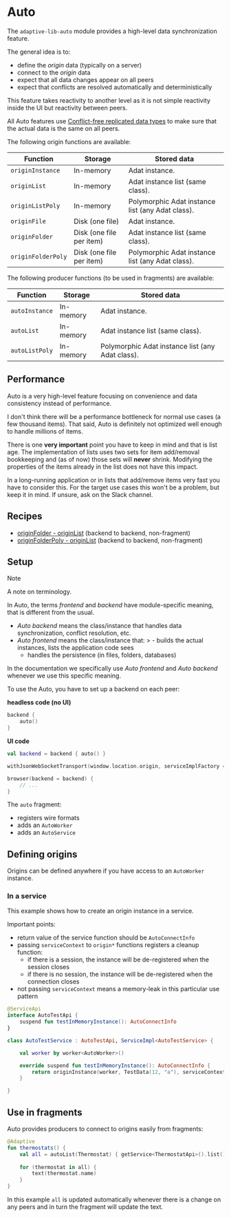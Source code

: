 # Auto

The `adaptive-lib-auto` module provides a high-level data synchronization feature.

The general idea is to:

- define the *origin* data (typically on a server)
- connect to the *origin* data
- expect that all data changes appear on all peers
- expect that conflicts are resolved automatically and deterministically

This feature takes reactivity to another level as it is not simple reactivity
inside the UI but reactivity between peers.

All Auto features use [Conflict-free replicated data types](https://en.wikipedia.org/wiki/Conflict-free_replicated_data_type)
to make sure that the actual data is the same on all peers.

The following origin functions are available:

| Function           | Storage                  | Stored data                                      |
|--------------------|--------------------------|--------------------------------------------------|
| `originInstance`   | In-memory                | Adat instance.                                   |
| `originList`       | In-memory                | Adat instance list (same class).                 |
| `originListPoly`   | In-memory                | Polymorphic Adat instance list (any Adat class). |
| `originFile`       | Disk (one file)          | Adat instance.                                   |
| `originFolder`     | Disk (one file per item) | Adat instance list (same class).                 |
| `originFolderPoly` | Disk (one file per item) | Polymorphic Adat instance list (any Adat class). |

The following producer functions (to be used in fragments) are available:

| Function           | Storage                  | Stored data                                      |
|--------------------|--------------------------|--------------------------------------------------|
| `autoInstance`     | In-memory                | Adat instance.                                   |
| `autoList`         | In-memory                | Adat instance list (same class).                 |
| `autoListPoly`     | In-memory                | Polymorphic Adat instance list (any Adat class). |

## Performance

Auto is a very high-level feature focusing on convenience and data consistency instead of performance.

I don't think there will be a performance bottleneck for normal use cases (a few thousand items). 
That said, Auto is definitely not optimized well enough to handle millions of items.

There is one **very important** point you have to keep in mind and that is list age. The implementation
of lists uses two sets for item add/removal bookkeeping and (as of now) those sets will **never** 
shrink. Modifying the properties of the items already in the list does not have this impact.

In a long-running application or in lists that add/remove items very fast you have to consider this.
For the target use cases this won't be a problem, but keep it in mind. If unsure, ask on the Slack channel.

## Recipes

- [originFolder - originList](/cookbook/src/commonMain/kotlin/fun/adaptive/cookbook/auto/originFolder_originList/Recipe.kt) (backend to backend, non-fragment)
- [originFolderPoly - originList](/cookbook/src/commonMain/kotlin/fun/adaptive/cookbook/auto/originFolderPoly_originList/Recipe.kt) (backend to backend, non-fragment)

## Setup

> [!NOTE]
>
> A note on terminology.
>
> In Auto, the terms *frontend* and *backend* have module-specific meaning, that is different from
> the usual.
>
> - *Auto backend* means the class/instance that handles data synchronization, conflict resolution, etc.
> - *Auto frontend* means the class/instance that:
    >   - builds the actual instances, lists the application code sees
>   - handles the persistence (in files, folders, databases)
>
> In the documentation we specifically use *Auto frontend* and *Auto backend* whenever we use this
> specific meaning.
>
> 
To use the Auto, you have to set up a backend on each peer:

**headless code (no UI)**

```kotlin
backend {
    auto()
}
```

**UI code**

```kotlin
val backend = backend { auto() }

withJsonWebSocketTransport(window.location.origin, serviceImplFactory = backend)

browser(backend = backend) {
    // ...
}
```

The `auto` fragment:

- registers wire formats
- adds an `AutoWorker`
- adds an `AutoService`

## Defining origins

Origins can be defined anywhere if you have access to an `AutoWorker` instance.

### In a service

This example shows how to create an origin instance in a service.

Important points:

- return value of the service function should be `AutoConnectInfo`
- passing `serviceContext` to `origin*` functions registers a cleanup function:
  - if there is a session, the instance will be de-registered when the session closes
  - if there is no session, the instance will be de-registered when the connection closes
- not passing `serviceContext` means a memory-leak in this particular use pattern

```kotlin
@ServiceApi
interface AutoTestApi {
    suspend fun testInMemoryInstance(): AutoConnectInfo
}

class AutoTestService : AutoTestApi, ServiceImpl<AutoTestService> {

    val worker by worker<AutoWorker>()

    override suspend fun testInMemoryInstance(): AutoConnectInfo {
        return originInstance(worker, TestData(12, "a"), serviceContext).connectInfo()
    }

}
```

## Use in fragments

Auto provides producers to connect to origins easily from fragments:

```kotlin
@Adaptive
fun thermostats() {
    val all = autoList(Thermostat) { getService<ThermostatApi>().list() }
    
    for (thermostat in all) {
        text(thermostat.name)
    }
}
```

In this example `all` is updated automatically whenever there is a change on any
peers and in turn the fragment will update the text.